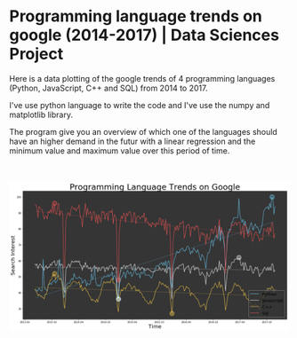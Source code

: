 # Programming language trends on google (2014-2017) | Data Sciences Project

Here is a data plotting of the google trends of 4 programming languages (Python, JavaScript, C++ and SQL) from 2014 to 2017.

I've use python language to write the code and I've use the numpy and matplotlib library.

The program give you an overview of which one of the languages should have an higher demand in the futur 
with a linear regression and the minimum value and maximum value over this period of time.



<p align="center"> 
  <br />
  <br />
  <img src="ProgrammingLanguageGoogleTrends.png">
</p>
